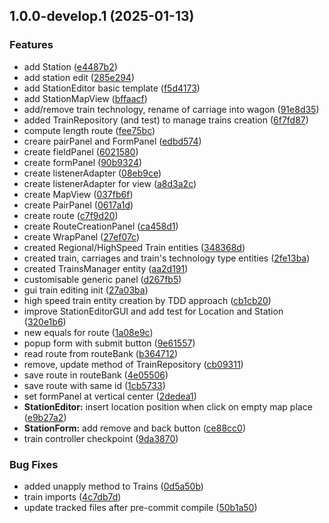 ## 1.0.0-develop.1 (2025-01-13)

### Features

* add Station ([e4487b2](https://github.com/dev-pps/pps-23-ulisse/commit/e4487b23f27547c3fc50fc658d8339383fb7e41e))
* add station edit ([285e294](https://github.com/dev-pps/pps-23-ulisse/commit/285e294aab239c60bc44a5f9eac01179a23ac0b5))
* add StationEditor basic template ([f5d4173](https://github.com/dev-pps/pps-23-ulisse/commit/f5d41731cf1472c9313a8d6e583e18a35deb5210))
* add StationMapView ([bffaacf](https://github.com/dev-pps/pps-23-ulisse/commit/bffaacf42b41e8e56a8a047d7ab1d8fb8a1d9cc0))
* add/remove train technology, rename of carriage into wagon ([91e8d35](https://github.com/dev-pps/pps-23-ulisse/commit/91e8d3557337328c767b538cb64e9ad9f58a3e74))
* added TrainRepository (and test) to manage trains creation ([6f7fd87](https://github.com/dev-pps/pps-23-ulisse/commit/6f7fd87dd7f0de5690f4b2cb8d89f5bac668f9fc))
* compute length route ([fee75bc](https://github.com/dev-pps/pps-23-ulisse/commit/fee75bcdcf74f8b5735160e6bf7c569b928004ff))
* creare pairPanel and FormPanel ([edbd574](https://github.com/dev-pps/pps-23-ulisse/commit/edbd574b3fe5e28ea251b9cc96b77a1eb948065e))
* create fieldPanel ([6021580](https://github.com/dev-pps/pps-23-ulisse/commit/6021580969f8c5a8d16788788c76846a6e845bec))
* create formPanel ([90b9324](https://github.com/dev-pps/pps-23-ulisse/commit/90b9324c77bb05b5c05483118aff3cefd71ded0f))
* create listenerAdapter ([08eb9ce](https://github.com/dev-pps/pps-23-ulisse/commit/08eb9ce398c0beac430f0c474d0c6ac3c74c28fe))
* create listenerAdapter for view ([a8d3a2c](https://github.com/dev-pps/pps-23-ulisse/commit/a8d3a2cf89f7e1932862c8287c9ae2460ab0b1a1))
* create MapView ([037fb6f](https://github.com/dev-pps/pps-23-ulisse/commit/037fb6f7936838775bbbd9ffbb53cfee64b16f7d))
* create PairPanel ([0617a1d](https://github.com/dev-pps/pps-23-ulisse/commit/0617a1df322cf279f0433320b12f9315c8352701))
* create route ([c7f9d20](https://github.com/dev-pps/pps-23-ulisse/commit/c7f9d203e76fbef38cb4bcb6277780c10f08bed2))
* create RouteCreationPanel ([ca458d1](https://github.com/dev-pps/pps-23-ulisse/commit/ca458d132ea0df81fed027b9c683f2018f3b0e77))
* create WrapPanel ([27ef07c](https://github.com/dev-pps/pps-23-ulisse/commit/27ef07c639177330f19f9e2a5d27a63b1649d648))
* created Regional/HighSpeed Train entities ([348368d](https://github.com/dev-pps/pps-23-ulisse/commit/348368d0d69f8ebc705dabd879089dd808ff2133))
* created train, carriages and train's technology type entities ([2fe13ba](https://github.com/dev-pps/pps-23-ulisse/commit/2fe13ba40dfc114d36c55ad01c65d1406070e69e))
* created TrainsManager entity ([aa2d191](https://github.com/dev-pps/pps-23-ulisse/commit/aa2d1910130413b795f64363b8ad9af668ff85db))
* customisable generic panel ([d267fb5](https://github.com/dev-pps/pps-23-ulisse/commit/d267fb5d84e87a5622083464d047a5c159194635))
* gui train editing init ([27a03ba](https://github.com/dev-pps/pps-23-ulisse/commit/27a03ba3dc3223f3d209cfbe3fd9c6d697835fe5))
* high speed train entity creation by TDD approach ([cb1cb20](https://github.com/dev-pps/pps-23-ulisse/commit/cb1cb2071dd3dfee05b63413b04d4e3e7636f029))
* improve StationEditorGUI and add test for Location and Station ([320e1b6](https://github.com/dev-pps/pps-23-ulisse/commit/320e1b683fc50d1e39e267cdecc2513231202d03))
* new equals for route ([1a08e9c](https://github.com/dev-pps/pps-23-ulisse/commit/1a08e9cc1f0b2a324c9cc5cfd703cfc4b1fa5196))
* popup form with submit button ([9e61557](https://github.com/dev-pps/pps-23-ulisse/commit/9e61557754baf4d4459eebfb77b56a5d12c818dc))
* read route from routeBank ([b364712](https://github.com/dev-pps/pps-23-ulisse/commit/b3647121dd0362fb2dec4213c979a3bf64826dbc))
* remove, update method of TrainRepository ([cb09311](https://github.com/dev-pps/pps-23-ulisse/commit/cb09311fc80007e828ad56478ead441f4ebbf6ad))
* save route in routeBank ([4e05506](https://github.com/dev-pps/pps-23-ulisse/commit/4e0550631a86ddb1c469dca6f7ac4ec34d1847bf))
* save route with same id ([1cb5733](https://github.com/dev-pps/pps-23-ulisse/commit/1cb57338df68e90782313b23436a8864b4299352))
* set formPanel at vertical center ([2dedea1](https://github.com/dev-pps/pps-23-ulisse/commit/2dedea10526db4993bec745fda1a62e4ae777112))
* **StationEditor:** insert location position when click on empty map place ([e9b27a2](https://github.com/dev-pps/pps-23-ulisse/commit/e9b27a219724080b224268f7a2b7d6fca7ea6de1))
* **StationForm:** add remove and back button ([ce88cc0](https://github.com/dev-pps/pps-23-ulisse/commit/ce88cc0be837e29f67d9ff20f706eb4f310fff6a))
* train controller checkpoint ([9da3870](https://github.com/dev-pps/pps-23-ulisse/commit/9da3870cb99b4bd374c5972bfb2a11690877ec3d))

### Bug Fixes

* added unapply method to Trains ([0d5a50b](https://github.com/dev-pps/pps-23-ulisse/commit/0d5a50ba1b386b7cdc1b2a404f69942bf0460308))
* train imports ([4c7db7d](https://github.com/dev-pps/pps-23-ulisse/commit/4c7db7de51b173d466469adcda999727089f70a9))
* update tracked files after pre-commit compile ([50b1a50](https://github.com/dev-pps/pps-23-ulisse/commit/50b1a50a82c94aab2ae542ca2817a6a09d0a862f))
